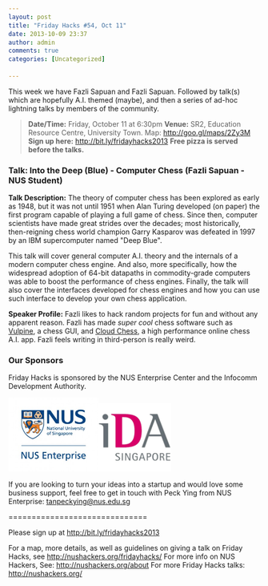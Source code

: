 ```yaml
---
layout: post
title: "Friday Hacks #54, Oct 11"
date: 2013-10-09 23:37
author: admin
comments: true
categories: [Uncategorized]

---
```

This week we have Fazli Sapuan and Fazli Sapuan. Followed by talk(s) which are hopefully A.I. themed (maybe), and then a series of ad-hoc lightning talks by members of the community.
<blockquote><strong>Date/Time:</strong> Friday, October 11 at 6:30pm
<strong>Venue:</strong> SR2, Education Resource Centre, University Town. Map: <a href="http://goo.gl/maps/2Zy3M">http://goo.gl/maps/2Zy3M</a>
<strong>Sign up here:</strong> <a href="http://bit.ly/fridayhacks2013">http://bit.ly/fridayhacks2013</a>
<strong>Free pizza is served before the talks.</strong></blockquote>
<h3>Talk: Into the Deep (Blue) - Computer Chess (Fazli Sapuan - NUS Student)</h3>
<strong>Talk Description:</strong>
The theory of computer chess has been explored as early as 1948, but it was not until 1951 when Alan Turing developed (on paper) the first program capable of playing a full game of chess. Since then, computer scientists have made great strides over the decades; most historically, then-reigning chess world champion Garry Kasparov was defeated in 1997 by an IBM supercomputer named "Deep Blue".

This talk will cover general computer A.I. theory and the internals of a modern computer chess engine. And also, more specifically, how the widespread adoption of 64-bit datapaths in commodity-grade computers was able to boost the performance of chess engines. Finally, the talk will also cover the interfaces developed for chess engines and how you can use such interface to develop your own chess application.

<strong>Speaker Profile:</strong>
Fazli likes to hack random projects for fun and without any apparent reason. Fazli has made <em>super cool</em> chess software such as <a href="http://vulpine.fuzzie.sg">Vulpine</a>, a chess GUI, and <a href="http://cc.fuzzie.sg">Cloud Chess</a>, a high performance online chess A.I. app. Fazli feels writing in third-person is really weird.
<h3>Our Sponsors</h3>
Friday Hacks is sponsored by the NUS Enterprise Center and the Infocomm Development Authority.

<a href="/res//2013/10/ETP-logo-full-color-vertical-to-be-used.jpg"><img class="alignnone  wp-image-3173" style="display: inline-block;" alt="" src="/res//2013/10/ETP-logo-full-color-vertical-to-be-used-300x247.jpg" width="180" height="148" /></a><a href="/res//2013/10/ida.png"><img class="alignnone  wp-image-3176" style="display: inline-block;" alt="" src="/res//2013/10/ida-300x280.png" width="146" height="136" /></a>

If you are looking to turn your ideas into a startup and would love some business support, feel free to get in touch with Peck Ying from NUS Enterprise: tanpeckying@nus.edu.sg

==============================

Please sign up at <a href="http://bit.ly/fridayhacks2013">http://bit.ly/fridayhacks2013</a>

For a map, more details, as well as guidelines on giving a talk on Friday Hacks, see <a href="/fridayhacks/">http://nushackers.org/fridayhacks/</a>
For more info on NUS Hackers, See: <a href="/about">http://nushackers.org/about</a>
For more Friday Hacks talks: <a href="/">http://nushackers.org/</a>
